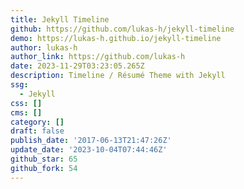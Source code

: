```yaml
---
title: Jekyll Timeline
github: https://github.com/lukas-h/jekyll-timeline
demo: https://lukas-h.github.io/jekyll-timeline
author: lukas-h
author_link: https://github.com/lukas-h
date: 2023-11-29T03:23:05.265Z
description: Timeline / Résumé Theme with Jekyll
ssg:
  - Jekyll
css: []
cms: []
category: []
draft: false
publish_date: '2017-06-13T21:47:26Z'
update_date: '2023-10-04T07:44:46Z'
github_star: 65
github_fork: 54
---
```


